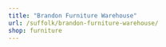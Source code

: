 ```yaml
---
title: "Brandon Furniture Warehouse"
url: /suffolk/brandon-furniture-warehouse/
shop: furniture
---
```


